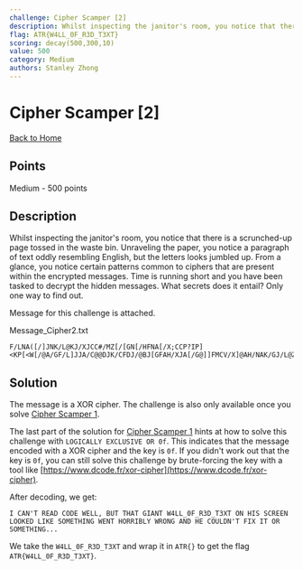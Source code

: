 ```yaml
---
challenge: Cipher Scamper [2]
description: Whilst inspecting the janitor's room, you notice that there is a scrunched-up page tossed in the waste bin. Unraveling the paper, you notice a paragraph of text oddly resembling English, but the letters looks jumbled up. From a glance, you notice certain patterns common to ciphers that are present within the encrypted messages. Time is running short and you have been tasked to decrypt the hidden messages. What secrets does it entail? Only one way to find out.\nMessage for this challenge is attached.
flag: ATR{W4LL_0F_R3D_T3XT}
scoring: decay(500,300,10)
value: 500
category: Medium
authors: Stanley Zhong
---
```


# Cipher Scamper [2]

[Back to Home](../../README.md)

## Points

Medium - 500 points

## Description

Whilst inspecting the janitor's room, you notice that there is a scrunched-up page tossed in the waste bin. Unraveling the paper, you notice a paragraph of text oddly resembling English, but the letters looks jumbled up. From a glance, you notice certain patterns common to ciphers that are present within the encrypted messages. Time is running short and you have been tasked to decrypt the hidden messages. What secrets does it entail? Only one way to find out.

Message for this challenge is attached. 

Message_Cipher2.txt
```plaintext
F/LNA([/]JNK/L@KJ/XJCC#/MZ[/[GN[/HFNA[/X;CCP?IP]<KP[<W[/@A/GF/L]JJA/C@@DJK/CFDJ/@BJ[GFAH/XJA[/G@]]FMCV/X]@AH/NAK/GJ/L@ZCKA([/IFW/F[/@]/@BJ[GFAH!!!
```

## Solution

The message is a XOR cipher. The challenge is also only available once you solve [Cipher Scamper 1](../../easy/cipher_scamper_1/README.md).

The last part of the solution for [Cipher Scamper 1](../../easy/cipher_scamper_1/README.md) hints at how to solve this challenge with `LOGICALLY EXCLUSIVE OR 0f`. This indicates that the message encoded with a XOR cipher and the key is `0f`. If you didn't work out that the key is `0f`, you can still solve this challenge by brute-forcing the key with a tool like [https://www.dcode.fr/xor-cipher](https://www.dcode.fr/xor-cipher).

After decoding, we get:
```
I CAN'T READ CODE WELL, BUT THAT GIANT W4LL_0F_R3D_T3XT ON HIS SCREEN LOOKED LIKE SOMETHING WENT HORRIBLY WRONG AND HE COULDN'T FIX IT OR SOMETHING...
```

We take the `W4LL_0F_R3D_T3XT` and wrap it in `ATR{}` to get the flag `ATR{W4LL_0F_R3D_T3XT}`.
